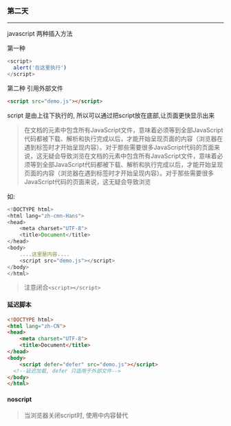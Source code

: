 ### 第二天

---

javascript 两种插入方法

第一种

```javascript
<script>
  alert('在这里执行')
</script>
```

第二种 引用外部文件

```html
<script src="demo.js"></script>
```

script 是由上往下执行的, 所以可以通过把script放在底部,让页面更快显示出来

> 在文档的<head>元素中包含所有JavaScript文件，意味着必须等到全部JavaScript代码都被下载、解析和执行完成以后，才能开始呈现页面的内容（浏览器在遇到<body>标签时才开始呈现内容）。对于那些需要很多JavaScript代码的页面来说，这无疑会导致浏览在文档的<head>元素中包含所有JavaScript文件，意味着必须等到全部JavaScript代码都被下载、解析和执行完成以后，才能开始呈现页面的内容（浏览器在遇到<body>标签时才开始呈现内容）。对于那些需要很多JavaScript代码的页面来说，这无疑会导致浏览

如:

```javascript
<!DOCTYPE html>
<html lang="zh-cmn-Hans">
<head>
	<meta charset="UTF-8">
	<title>Document</title>
</head>
<body>
	....这里是内容....
	<script src="demo.js"></script>
</body>
</html>
```

> 注意闭合`<script></script>`

#### 延迟脚本

```html
<!DOCTYPE html>
<html lang="zh-CN">
<head>
	<meta charset="UTF-8">
	<title>Document</title>
</head>
<body>
	<script defer="defer" src="demo.js"></script>
  <!--延迟加载, defer 只适用于外部文件-->
</body>
</html>
```



#### noscript

> 当浏览器关闭script时, 使用<noscript></noscript>中内容替代


